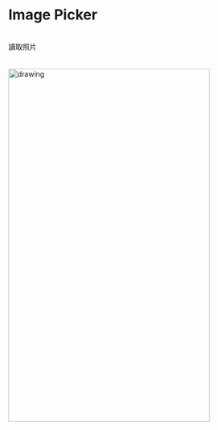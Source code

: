 ﻿Image Picker
==
<br/>讀取照片</br>
<br/></br>
<img src="https://imgur.com/QUTdDGS.gif" alt="drawing" width="400" height="700"/>

